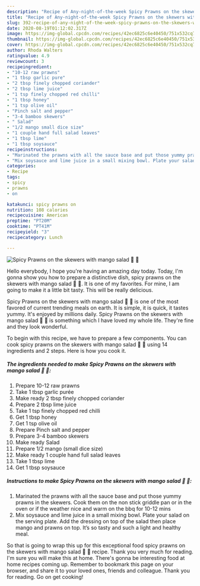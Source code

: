```yaml
---
description: "Recipe of Any-night-of-the-week Spicy Prawns on the skewers with mango salad 🥗 🦐"
title: "Recipe of Any-night-of-the-week Spicy Prawns on the skewers with mango salad 🥗 🦐"
slug: 392-recipe-of-any-night-of-the-week-spicy-prawns-on-the-skewers-with-mango-salad
date: 2020-08-19T01:12:02.317Z
image: https://img-global.cpcdn.com/recipes/42ec6825c6e40450/751x532cq70/spicy-prawns-on-the-skewers-with-mango-salad-🥗-🦐-recipe-main-photo.jpg
thumbnail: https://img-global.cpcdn.com/recipes/42ec6825c6e40450/751x532cq70/spicy-prawns-on-the-skewers-with-mango-salad-🥗-🦐-recipe-main-photo.jpg
cover: https://img-global.cpcdn.com/recipes/42ec6825c6e40450/751x532cq70/spicy-prawns-on-the-skewers-with-mango-salad-🥗-🦐-recipe-main-photo.jpg
author: Rhoda Walters
ratingvalue: 4.9
reviewcount: 3
recipeingredient:
- "10-12 raw prawns"
- "1 tbsp garlic pure"
- "2 tbsp finely chopped coriander"
- "2 tbsp lime juice"
- "1 tsp finely chopped red chilli"
- "1 tbsp honey"
- "1 tsp olive oil"
- "Pinch salt and pepper"
- "3-4 bamboo skewers"
- " Salad"
- "1/2 mango small dice size"
- "1 couple hand full salad leaves"
- "1 tbsp lime"
- "1 tbsp soysauce"
recipeinstructions:
- "Marinated the prawns with all the sauce base and put those yummy prawns in the skewers. Cook them on the non stick griddle pan or in the oven or if the weather nice and warm on the bbq for 10-12 mins"
- "Mix soysauce and lime juice in a small mixing bowl. Plate your salad on the serving plate. Add the dressing on top of the salad then place mango and prawns on top. It’s so tasty and such a light and healthy meal."
categories:
- Recipe
tags:
- spicy
- prawns
- on

katakunci: spicy prawns on 
nutrition: 108 calories
recipecuisine: American
preptime: "PT20M"
cooktime: "PT41M"
recipeyield: "3"
recipecategory: Lunch

---
```



![Spicy Prawns on the skewers with mango salad 🥗 🦐](https://img-global.cpcdn.com/recipes/42ec6825c6e40450/751x532cq70/spicy-prawns-on-the-skewers-with-mango-salad-🥗-🦐-recipe-main-photo.jpg)

Hello everybody, I hope you're having an amazing day today. Today, I'm gonna show you how to prepare a distinctive dish, spicy prawns on the skewers with mango salad 🥗 🦐. It is one of my favorites. For mine, I am going to make it a little bit tasty. This will be really delicious.

Spicy Prawns on the skewers with mango salad 🥗 🦐 is one of the most favored of current trending meals on earth. It is simple, it is quick, it tastes yummy. It's enjoyed by millions daily. Spicy Prawns on the skewers with mango salad 🥗 🦐 is something which I have loved my whole life. They're fine and they look wonderful.




To begin with this recipe, we have to prepare a few components. You can cook spicy prawns on the skewers with mango salad 🥗 🦐 using 14 ingredients and 2 steps. Here is how you cook it.

<!--inarticleads1-->

##### The ingredients needed to make Spicy Prawns on the skewers with mango salad 🥗 🦐:

1. Prepare 10-12 raw prawns
1. Take 1 tbsp garlic purée
1. Make ready 2 tbsp finely chopped coriander
1. Prepare 2 tbsp lime juice
1. Take 1 tsp finely chopped red chilli
1. Get 1 tbsp honey
1. Get 1 tsp olive oil
1. Prepare Pinch salt and pepper
1. Prepare 3-4 bamboo skewers
1. Make ready  Salad
1. Prepare 1/2 mango (small dice size)
1. Make ready 1 couple hand full salad leaves
1. Take 1 tbsp lime
1. Get 1 tbsp soysauce




<!--inarticleads2-->

##### Instructions to make Spicy Prawns on the skewers with mango salad 🥗 🦐:

1. Marinated the prawns with all the sauce base and put those yummy prawns in the skewers. Cook them on the non stick griddle pan or in the oven or if the weather nice and warm on the bbq for 10-12 mins
1. Mix soysauce and lime juice in a small mixing bowl. Plate your salad on the serving plate. Add the dressing on top of the salad then place mango and prawns on top. It’s so tasty and such a light and healthy meal.




So that is going to wrap this up for this exceptional food spicy prawns on the skewers with mango salad 🥗 🦐 recipe. Thank you very much for reading. I'm sure you will make this at home. There's gonna be interesting food at home recipes coming up. Remember to bookmark this page on your browser, and share it to your loved ones, friends and colleague. Thank you for reading. Go on get cooking!
